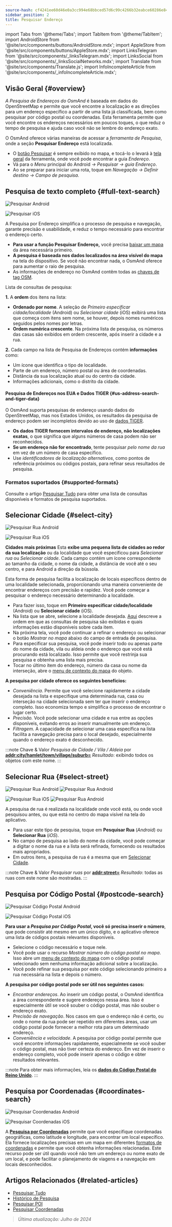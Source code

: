 ```yaml
---
source-hash: cf4241ee60d46e0a3cc994e68bbced57d6c99c4266b32eabce60286e84fb0b90
sidebar_position: 2
title: Pesquisar Endereço
---
```

import Tabs from '@theme/Tabs';
import TabItem from '@theme/TabItem';
import AndroidStore from '@site/src/components/buttons/AndroidStore.mdx';
import AppleStore from '@site/src/components/buttons/AppleStore.mdx';
import LinksTelegram from '@site/src/components/_linksTelegram.mdx';
import LinksSocial from '@site/src/components/_linksSocialNetworks.mdx';
import Translate from '@site/src/components/Translate.js';
import InfoIncompleteArticle from '@site/src/components/_infoIncompleteArticle.mdx';


<InfoIncompleteArticle/>

## Visão Geral {#overview}

*A Pesquisa de Endereços do OsmAnd* é baseada em dados do OpenStreetMap e permite que você encontre a localização e as direções para um endereço específico a partir de uma lista já classificada, bem como pesquisar por código postal ou coordenadas. Esta ferramenta permite que você encontre os endereços necessários em poucos toques, o que reduz o tempo de pesquisa e ajuda caso você não se lembre do endereço exato.

O OsmAnd oferece várias maneiras de acessar a *ferramenta de Pesquisa*, onde a seção **Pesquisar Endereço** está localizada.

- O [botão Pesquisar](../widgets/map-buttons.md#search) é sempre exibido no mapa, e tocá-lo o levará à [tela geral](#full-text-search) da ferramenta, onde você pode encontrar a guia *Endereço*.
- Vá para o *Menu* principal do Android *→ Pesquisar → guia Endereço*.
- Ao se preparar para iniciar uma rota, toque em *Navegação → Definir destino → Campo de pesquisa*.

## Pesquisa de texto completo {#full-text-search}

<Tabs groupId="operating-systems" queryString="current-os">

<TabItem value="android" label="Android">

![Pesquisar Android](@site/static/img/search/search_address_2_andr.png)

</TabItem>

<TabItem value="ios" label="iOS">

![Pesquisar iOS](@site/static/img/search/street_search_ios.png)

</TabItem>

</Tabs>

A Pesquisa por Endereço simplifica o processo de pesquisa e navegação, garante precisão e usabilidade, e reduz o tempo necessário para encontrar o endereço certo.

- **Para usar a função Pesquisar Endereço,** você precisa [baixar um mapa](../start-with/download-maps.md) da área necessária primeiro.
- **A pesquisa é baseada nos dados localizados na área visível do mapa** na tela do dispositivo. Se você não encontrar nada, o OsmAnd oferece para aumentar o raio de pesquisa.
- As informações de endereço no OsmAnd contêm todas as [chaves de tag OSM](https://wiki.openstreetmap.org/w/index.php?title=Key:addr).

Lista de consultas de pesquisa:

**1.** A **ordem** dos itens na lista:

- **Ordenado por nome**. A seleção de *Primeiro especificar cidade/localidade* (Android) ou *Selecionar cidade* (iOS) exibirá uma lista que começa com itens sem nome, se houver, depois nomes numéricos seguidos pelos nomes por letras.
- **Ordem numérica crescente**. Na próxima lista de pesquisa, os números das casas são exibidos em ordem crescente, após inserir a cidade e a rua.

**2.** Cada campo na lista de Pesquisa de Endereços contém **informações** como:

- Um ícone que identifica o tipo de localidade.
- Parte de um endereço, número postal ou área de coordenadas.
- Distância da sua localização atual ou do centro da cidade.
- Informações adicionais, como o distrito da cidade.

#### Pesquisa de Endereços nos EUA e Dados TIGER {#us-address-search-and-tiger-data}

O OsmAnd suporta pesquisas de endereço usando dados do OpenStreetMap, mas nos Estados Unidos, os resultados da pesquisa de endereço podem ser incompletos devido ao uso de [dados TIGER](https://wiki.openstreetmap.org/wiki/TIGER).

- **Os dados TIGER fornecem intervalos de endereço, não localizações exatas**, o que significa que alguns números de casa podem não ser reconhecidos.
- **Se um endereço não for encontrado**, tente pesquisar *pelo nome da rua* em vez de um número de casa específico.
- Use *identificadores de localização alternativos*, como pontos de referência próximos ou códigos postais, para refinar seus resultados de pesquisa.

### Formatos suportados {#supported-formats}

Consulte o artigo [Pesquisar Tudo](./search-all.md#basic-queries) para obter uma lista de consultas disponíveis e formatos de pesquisa suportados.

## Selecionar Cidade {#select-city}

<Tabs groupId="operating-systems" queryString="current-os">

<TabItem value="android" label="Android">

![Pesquisar Rua Android](@site/static/img/search/town_search_android.png)

</TabItem>

<TabItem value="ios" label="iOS">

![Pesquisar Rua iOS](@site/static/img/search/town_search_ios.png)

</TabItem>

</Tabs>

**Cidades mais próximas**
Esta **exibe uma pequena lista de cidades ao redor da sua localização** ou da localidade que você especificou para *Selecionar rua* ou *Selecionar cidade*. Cada campo contém um ícone correspondente ao tamanho da cidade, o nome da cidade, a distância de você até o seu centro, e para Android a direção da bússola.

Esta forma de pesquisa facilita a localização de locais específicos dentro de uma localidade selecionada, proporcionando uma maneira conveniente de encontrar endereços com precisão e rapidez. Você pode começar a pesquisar o endereço necessário determinando a localidade.

- Para fazer isso, toque em **Primeiro especificar cidade/localidade** (Android) ou **Selecionar cidade** (iOS).
- Na lista que se abre, selecione a localidade desejada. [Aqui](#full-text-search) descreve a ordem em que as consultas de pesquisa são exibidas e quais informações estão disponíveis sobre cada item.
- Na próxima tela, você pode continuar a refinar o endereço ou selecionar o botão *Mostrar no mapa* abaixo do campo de entrada de pesquisa.
- Para especificar sua pesquisa, você pode inserir todo ou apenas parte do nome da cidade, vila ou aldeia onde o endereço que você está procurando está localizado. Isso permite que você restrinja sua pesquisa e obtenha uma lista mais precisa.
- Tocar no último item do endereço, número da casa ou nome da interseção, abre o [menu de contexto do mapa](../map/map-context-menu.md#select-an-object-single-tap) do objeto.

**A pesquisa por cidade oferece os seguintes benefícios:**

- *Conveniência*. Permite que você selecione rapidamente a cidade desejada na lista e especifique uma determinada rua, casa ou interseção na cidade selecionada sem ter que inserir o endereço completo. Isso economiza tempo e simplifica o processo de encontrar o lugar certo.
- *Precisão.* Você pode selecionar uma cidade e rua entre as opções disponíveis, evitando erros ao inserir manualmente um endereço.
- *Filtragem.* A capacidade de selecionar uma casa específica na lista facilita a navegação precisa para o local desejado, especialmente quando o endereço exato é desconhecido.

:::note Chave & Valor
*Pesquisa de Cidade / Vila / Aldeia* por [**addr:city/hamlet/town/village/suburb=**](https://wiki.openstreetmap.org/w/index.php?title=Key:addr)
*Resultado*: exibindo todos os objetos com este nome.
:::

## Selecionar Rua {#select-street}

<Tabs groupId="operating-systems" queryString="current-os">

<TabItem value="android" label="Android">

![Pesquisar Rua Android](@site/static/img/search/street_search.png) ![Pesquisar Rua Android](@site/static/img/search/street_search_1.png)

</TabItem>

<TabItem value="ios" label="iOS">

![Pesquisar Rua iOS](@site/static/img/search/address_street_search_3_ios.png) ![Pesquisar Rua Android](@site/static/img/search/address_street_search_4_ios.png)

</TabItem>

</Tabs>

A pesquisa de rua é realizada na localidade onde você está, ou onde você pesquisou antes, ou que está no centro do mapa visível na tela do aplicativo.

- Para usar este tipo de pesquisa, toque em **Pesquisar Rua** (*Android*) ou **Selecionar Rua** (*iOS*).
- No campo de pesquisa ao lado do nome da cidade, você pode começar a digitar o nome da rua e a lista será refinada, fornecendo os resultados mais apropriados.
- Em outros itens, a pesquisa de rua é a mesma que em [Selecionar Cidade](#select-city).

:::note Chave & Valor
*Pesquisar ruas* por [**addr:street=**](https://wiki.openstreetmap.org/w/index.php?title=Key:addr)
*Resultado*: todas as ruas com este nome são mostradas.
:::

## Pesquisa por Código Postal {#postcode-search}

<Tabs groupId="operating-systems" queryString="current-os">

<TabItem value="android" label="Android">

![Pesquisar Código Postal Android](@site/static/img/search/postcode_android.png)

</TabItem>

<TabItem value="ios" label="iOS">

![Pesquisar Código Postal iOS](@site/static/img/search/postcode_ios.png)

</TabItem>

</Tabs>

**Para usar a *Pesquisa por Código Postal*, você só precisa inserir o número**, que pode consistir até mesmo em um único dígito, e o aplicativo oferece uma lista de códigos postais relevantes disponíveis.

- Selecione o código necessário e toque nele.
- Você pode usar o recurso *Mostrar *número do código postal* no mapa*. Isso abre um [menu de contexto do mapa](../map/map-context-menu.md#select-an-object-single-tap) com o código postal selecionado sem nenhuma informação adicional sobre a localização.
- Você pode refinar sua pesquisa por este código selecionando primeiro a rua necessária na lista e depois o número.

**A pesquisa por código postal pode ser útil nos seguintes casos:**

- *Encontrar endereços*. Ao inserir um código postal, o OsmAnd identifica a área correspondente e sugere endereços nessa área. Isso é especialmente útil se você souber o código postal, mas não souber o endereço exato.
- *Precisão de navegação*. Nos casos em que o endereço não é certo, ou onde o nome da rua pode ser repetido em diferentes áreas, usar um código postal pode fornecer a melhor rota para um determinado endereço.
- *Conveniência e velocidade*. A pesquisa por código postal permite que você encontre informações rapidamente, especialmente se você souber o código postal, mas não tiver certeza do endereço. Em vez de inserir o endereço completo, você pode inserir apenas o código e obter resultados relevantes.

:::note
Para obter mais informações, leia os **[dados do Código Postal do Reino Unido](https://github.com/hvdwolf/OsmAnd-UKpostcodes/releases)**.
:::

## Pesquisa por Coordenadas {#coordinates-search}

<Tabs groupId="operating-systems" queryString="current-os">

<TabItem value="android" label="Android">

![Pesquisar Coordenadas Android](@site/static/img/search/coordinates_search_android.png)

</TabItem>

<TabItem value="ios" label="iOS">

![Pesquisar Coordenadas iOS](@site/static/img/search/coordinates_search_ios.png)

</TabItem>

</Tabs>

A [**Pesquisa por Coordenadas**](../search/search-coordinates.md) permite que você especifique coordenadas geográficas, como latitude e longitude, para encontrar um local específico. Ela fornece localizações precisas em um mapa em diferentes [formatos de coordenadas](../search/search-coordinates.md#coordinates-search) e permite que você obtenha informações relacionadas. Este recurso pode ser útil quando você não tem um endereço ou nome exato de um local, e pode facilitar o planejamento de viagens e a navegação em locais desconhecidos.

## Artigos Relacionados {#related-articles}

- [Pesquisar Tudo](./search-all.md)
- [Histórico de Pesquisa](./search-history.md)
- [Pesquisar POI](./search-poi.md)
- [Pesquisar Coordenadas](./search-coordinates.md)

> *Última atualização: Julho de 2024*
